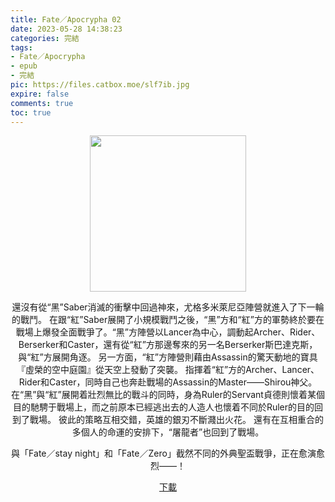 ```yaml
---
title: Fate／Apocrypha 02
date: 2023-05-28 14:38:23
categories: 完結
tags:
- Fate／Apocrypha
- epub
- 完結
pic: https://files.catbox.moe/slf7ib.jpg
expire: false
comments: true
toc: true
---
```


<div style="text-align:center" class="kratos-post-content">

<img width="250px" src="https://files.catbox.moe/slf7ib.jpg">

<p>
還沒有從“黑”Saber消滅的衝擊中回過神來，尤格多米萊尼亞陣營就進入了下一輪的戰鬥。
在跟“紅”Saber展開了小規模戰鬥之後，“黑”方和“紅”方的軍勢終於要在戰場上爆發全面戰爭了。“黑”方陣營以Lancer為中心，調動起Archer、Rider、Berserker和Caster，還有從“紅”方那邊奪來的另一名Berserker斯巴達克斯，與“紅”方展開角逐。
另一方面，“紅”方陣營則藉由Assassin的驚天動地的寶具『虛榮的空中庭園』從天空上發動了突襲。
指揮着“紅”方的Archer、Lancer、Rider和Caster，同時自己也奔赴戰場的Assassin的Master——Shirou神父。
在“黑”與“紅”展開着壯烈無比的戰斗的同時，身為Ruler的Servant貞德則懷着某個目的馳騁于戰場上，而之前原本已經逃出去的人造人也懷着不同於Ruler的目的回到了戰場。
彼此的策略互相交錯，英雄的銀刃不斷濺出火花。
還有在互相重合的多個人的命運的安排下，“屠龍者”也回到了戰場。

與「Fate／stay night」和「Fate／Zero」截然不同的外典聖盃戰爭，正在愈演愈烈——！
</p>

<p>
<a href="https://epubdatabase.azurewebsites.net/EBOOKS/EPUB/完結/Fate／Apocrypha/Fate／Apocrypha 02.epub?download=1">下載</a>
</p>

</div>